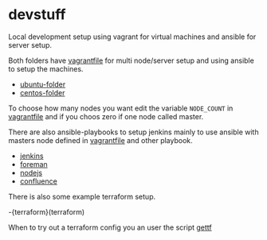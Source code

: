 # devstuff
Local development setup using vagrant for virtual machines and ansible for server setup.

Both folders have [vagrantfile](ubuntu/Vagrant) for multi node/server setup and using ansible to setup the machines.
- [ubuntu-folder](ubuntu)
- [centos-folder](ubuntu)

To choose how many nodes you want edit the variable `NODE_COUNT` in [vagrantfile](ubuntu/Vagrant) and if you choos zero if one node called master.

There are also ansible-playbooks to setup jenkins mainly to use ansible with masters node defined in [vagrantfile](ubuntu/Vagrant) and other playbook.

- [jenkins](jenkins)
- [foreman](foreman)
- [nodejs](node-install.yml)
- [confluence](confluence)

There is also some example terraform setup.

-{terraform}(terraform)

When to try out a terraform config you an user the script [gettf](gettf)

